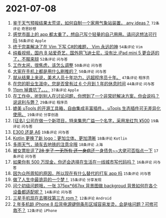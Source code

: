 # 2021-07-08

1. [鉴于天气预报结果太荒谬，如何自制一个家用气象站装置， any ideas？](https://www.v2ex.com/t/788271) `72条评论` `奇思妙想`
1. [感觉市面上的 app 都太重了，想自己写个轻量的自己用用。请问这想法可行吗](https://www.v2ex.com/t/788237) `56条评论` `Apple`
1. [终于完美解决了在 Vim 下写 C#的难题， Vim 永远的神](https://www.v2ex.com/t/788204) `54条评论` `Vim`
1. [纯看视频，国内 B 站爱奇艺，国外网飞迪士尼，没有比 iPad mini 5 更合适的了，不服来辩](https://www.v2ex.com/t/788213) `52条评论` `问与答`
1. [工作太闲，很焦虑，该怎么调整](https://www.v2ex.com/t/788224) `50条评论` `问与答`
1. [大家在手机上都是用什么刷推的？](https://www.v2ex.com/t/788217) `50条评论` `问与答`
1. [就从结果上来说，美术人员十年功力，远超程序员十年。](https://www.v2ex.com/t/788272) `47条评论` `程序员`
1. [在您的职业生涯中，您是否曾有过 6 个月到 1 年的休息时间](https://www.v2ex.com/t/788234) `44条评论` `问与答`
1. [11pm 掉粪坑了。。。](https://www.v2ex.com/t/788265) `37条评论` `Apple`
1. [在工作中，听到别人在讨论问题，你想到了一个非常好解决方案，你会说吗？ 说说利与弊？](https://www.v2ex.com/t/788216) `29条评论` `程序员`
1. [媲美 uTools 的开源工具箱，自由集成丰富插件， uTools 生态插件可无差异化使用。](https://www.v2ex.com/t/788263) `19条评论` `分享创造`
1. [[征名] 公司在做一个新项目，特来集思广益一个名字，采用发红包 ¥500](https://www.v2ex.com/t/788256) `19条评论` `问与答`
1. [E300 还是 A6](https://www.v2ex.com/t/788229) `19条评论` `问与答`
1. [Kotlin 更换了新 logo：更加立体、更加清晰](https://www.v2ex.com/t/788273) `18条评论` `Kotlin`
1. [多雨天气，骑车去地铁的注意伞哦](https://www.v2ex.com/t/788206) `18条评论` `上海`
1. [被女票批评了~~28 岁了 一无所有 还一身病~~还一身债务~~大佬可否指点一下](https://www.v2ex.com/t/788233) `17条评论` `问与答`
1. [如果你有 500 万现金，你还会选择在生活在一线城市写代码吗？](https://www.v2ex.com/t/788304) `16条评论` `问与答`
1. [因为众所周知的原因，所以现在有什么替代的打车 app 吗](https://www.v2ex.com/t/788267) `15条评论` `问与答`
1. [做了人生中最诡异的一个梦！](https://www.v2ex.com/t/788223) `15条评论` `分享发现`
1. [问个初级问题哦，一张 375px*667px 背景图做 backgroud 背景如何在各个设备都适配呢？](https://www.v2ex.com/t/788257) `14条评论` `问与答`
1. [三星手机现在去哪找第三方 rom？](https://www.v2ex.com/t/788214) `12条评论` `Android`
1. [2 年多机龄 iPhone 8 后背电源键侧条形区域容易发烫，会是啥问题？可修可救不？](https://www.v2ex.com/t/788205) `12条评论` `iPhone`
